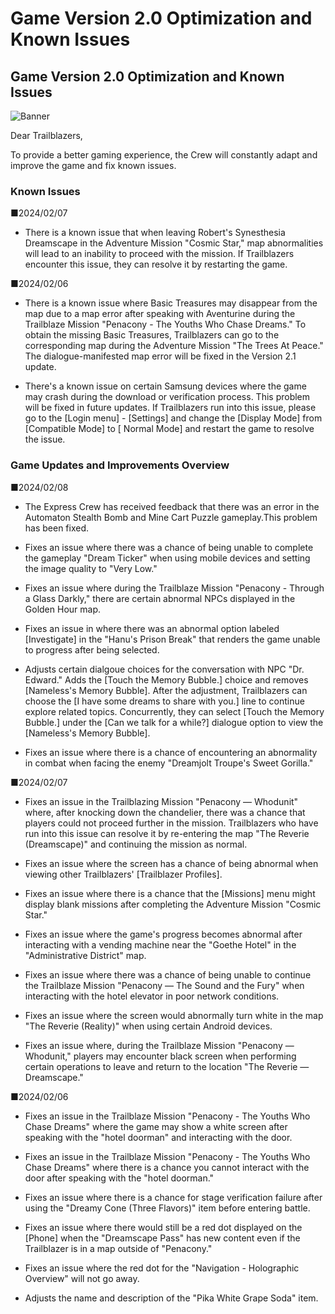# Game Version 2.0 Optimization and Known Issues
## Game Version 2.0 Optimization and Known Issues
![Banner](https://sdk.hoyoverse.com/upload/ann/2023/11/15/4e2d5b721f610bb56437836594e6f1d4_357259073977385017.png)

Dear Trailblazers,

To provide a better gaming experience, the Crew will constantly adapt and improve the game and fix known issues.

### Known Issues

■2024/02/07

- There is a known issue that when leaving Robert's Synesthesia Dreamscape in the Adventure Mission "Cosmic Star," map abnormalities will lead to an inability to proceed with the mission. If Trailblazers encounter this issue, they can resolve it by restarting the game.

■2024/02/06

- There is a known issue where Basic Treasures may disappear from the map due to a map error after speaking with Aventurine during the Trailblaze Mission "Penacony - The Youths Who Chase Dreams." To obtain the missing Basic Treasures, Trailblazers can go to the corresponding map during the Adventure Mission "The Trees At Peace." The dialogue-manifested map error will be fixed in the Version 2.1 update.

- There's a known issue on certain Samsung devices where the game may crash during the download or verification process. This problem will be fixed in future updates. If Trailblazers run into this issue, please go to the [Login menu] - [Settings] and change the [Display Mode] from [Compatible Mode] to [ Normal Mode] and restart the game to resolve the issue.

### Game Updates and Improvements Overview

■2024/02/08

- The Express Crew has received feedback that there was an error in the Automaton Stealth Bomb and Mine Cart Puzzle gameplay.This problem has been fixed.

- Fixes an issue where there was a chance of being unable to complete the gameplay "Dream Ticker" when using mobile devices and setting the image quality to "Very Low."

- Fixes an issue where during the Trailblaze Mission "Penacony - Through a Glass Darkly," there are certain abnormal NPCs displayed in the Golden Hour map.

- Fixes an issue in where there was an abnormal option labeled [Investigate] in the "Hanu's Prison Break" that renders the game unable to progress after being selected.

- Adjusts certain dialgoue choices for the conversation with NPC "Dr. Edward." Adds the [Touch the Memory Bubble.] choice and removes [Nameless's Memory Bubble]. After the adjustment, Trailblazers can choose the [I have some dreams to share with you.] line to continue explore related topics. Concurrently, they can select [Touch the Memory Bubble.] under the  [Can we talk for a while?] dialogue option to view the [Nameless's Memory Bubble].

- Fixes an issue where there is a chance of encountering an abnormality in combat when facing the enemy "Dreamjolt Troupe's Sweet Gorilla."

■2024/02/07

- Fixes an issue in the Trailblazing Mission "Penacony — Whodunit" where, after knocking down the chandelier, there was a chance that players could not proceed further in the mission. Trailblazers who have run into this issue can resolve it by re-entering the map "The Reverie (Dreamscape)" and continuing the mission as normal.

- Fixes an issue where the screen has a chance of being abnormal when viewing other Trailblazers' [Trailblazer Profiles].

- Fixes an issue where there is a chance that the [Missions] menu might display blank missions after completing the Adventure Mission "Cosmic Star."

- Fixes an issue where the game's progress becomes abnormal after interacting with a vending machine near the "Goethe Hotel" in the "Administrative District" map.

- Fixes an issue where there was a chance of being unable to continue the Trailblaze Mission "Penacony — The Sound and the Fury" when interacting with the hotel elevator in poor network conditions.

- Fixes an issue where the screen would abnormally turn white in the map "The Reverie (Reality)" when using certain Android devices.

- Fixes an issue where, during the Trailblaze Mission "Penacony — Whodunit," players may encounter black screen when performing certain operations to leave and return to the location "The Reverie — Dreamscape."

■2024/02/06

- Fixes an issue in the Trailblaze Mission "Penacony - The Youths Who Chase Dreams" where the game may show a white screen after speaking with the "hotel doorman" and interacting with the door.

- Fixes an issue in the Trailblaze Mission "Penacony - The Youths Who Chase Dreams" where there is a chance you cannot interact with the door after speaking with the "hotel doorman."

- Fixes an issue where there is a chance for stage verification failure after using the "Dreamy Cone (Three Flavors)" item before entering battle.

- Fixes an issue where there would still be a red dot displayed on the [Phone] when the "Dreamscape Pass" has new content even if the Trailblazer is in a map outside of "Penacony."

- Fixes an issue where the red dot for the "Navigation - Holographic Overview" will not go away.

- Adjusts the name and description of the "Pika White Grape Soda" item.

